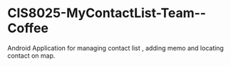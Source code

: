 # CIS8025-MyContactList-Team--Coffee
Android Application for managing contact list , adding memo and locating contact on map.
